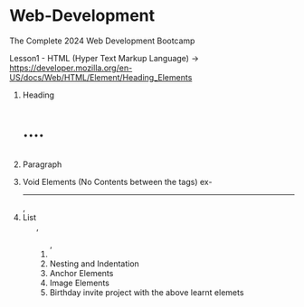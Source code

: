 # Web-Development
The Complete 2024 Web Development Bootcamp

Lesson1 - HTML (Hyper Text Markup Language) -> https://developer.mozilla.org/en-US/docs/Web/HTML/Element/Heading_Elements
1. Heading <h1>....<h6> 
2. Paragraph <p>
3. Void Elements (No Contents between the tags) ex- <hr />, <br />
4. List <ul>, <ol>, <li>
5. Nesting and Indentation
7. Anchor Elements <a href=""></a>
8. Image Elements <img src="" />
9. Birthday invite project with the above learnt elemets